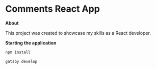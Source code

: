 # Comments React App

**About**

This project was created to showcase my skills as a React developer.

**Starting the application**

```sh
npm install
```

```sh
gatsby develop
```
